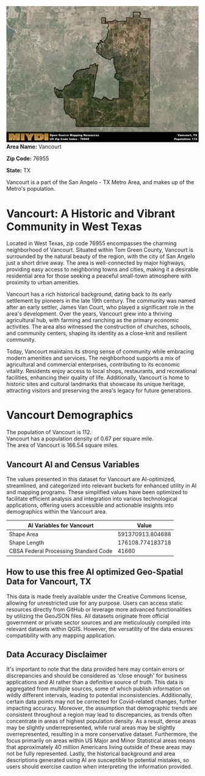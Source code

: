 ![Image Alt Text](../_images/76955.png)
**Area Name:** Vancourt

**Zip Code:** 76955

**State:** TX

Vancourt is a part of the San Angelo - TX Metro Area, and makes up  of the Metro's population.  

# Vancourt: A Historic and Vibrant Community in West Texas

Located in West Texas, zip code 76955 encompasses the charming neighborhood of Vancourt. Situated within Tom Green County, Vancourt is surrounded by the natural beauty of the region, with the city of San Angelo just a short drive away. The area is well-connected by major highways, providing easy access to neighboring towns and cities, making it a desirable residential area for those seeking a peaceful small-town atmosphere with proximity to urban amenities.

Vancourt has a rich historical background, dating back to its early settlement by pioneers in the late 19th century. The community was named after an early settler, James Van Court, who played a significant role in the area's development. Over the years, Vancourt grew into a thriving agricultural hub, with farming and ranching as the primary economic activities. The area also witnessed the construction of churches, schools, and community centers, shaping its identity as a close-knit and resilient community.

Today, Vancourt maintains its strong sense of community while embracing modern amenities and services. The neighborhood supports a mix of agricultural and commercial enterprises, contributing to its economic vitality. Residents enjoy access to local shops, restaurants, and recreational facilities, enhancing their quality of life. Additionally, Vancourt is home to historic sites and cultural landmarks that showcase its unique heritage, attracting visitors and preserving the area's legacy for future generations.

# Vancourt Demographics

The population of Vancourt is 112.  
Vancourt has a population density of 0.67 per square mile.  
The area of Vancourt is 166.54 square miles.  

## Vancourt AI and Census Variables

The values presented in this dataset for Vancourt are AI-optimized, streamlined, and categorized into relevant buckets for enhanced utility in AI and mapping programs. These simplified values have been optimized to facilitate efficient analysis and integration into various technological applications, offering users accessible and actionable insights into demographics within the Vancourt area.

| AI Variables for Vancourt | Value |
|-------------|-------|
| Shape Area | 591370913.804688 |
| Shape Length | 176108.774183718 |
| CBSA Federal Processing Standard Code | 41660 |

## How to use this free AI optimized Geo-Spatial Data for Vancourt, TX

This data is made freely available under the Creative Commons license, allowing for unrestricted use for any purpose. Users can access static resources directly from GitHub or leverage more advanced functionalities by utilizing the GeoJSON files. All datasets originate from official government or private sector sources and are meticulously compiled into relevant datasets within QGIS. However, the versatility of the data ensures compatibility with any mapping application.

## Data Accuracy Disclaimer
It's important to note that the data provided here may contain errors or discrepancies and should be considered as 'close enough' for business applications and AI rather than a definitive source of truth. This data is aggregated from multiple sources, some of which publish information on wildly different intervals, leading to potential inconsistencies. Additionally, certain data points may not be corrected for Covid-related changes, further impacting accuracy. Moreover, the assumption that demographic trends are consistent throughout a region may lead to discrepancies, as trends often concentrate in areas of highest population density. As a result, dense areas may be slightly underrepresented, while rural areas may be slightly overrepresented, resulting in a more conservative dataset. Furthermore, the focus primarily on areas within US Major and Minor Statistical areas means that approximately 40 million Americans living outside of these areas may not be fully represented. Lastly, the historical background and area descriptions generated using AI are susceptible to potential mistakes, so users should exercise caution when interpreting the information provided.
